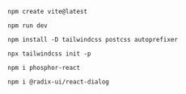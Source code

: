 ```
npm create vite@latest
```

```
npm run dev
```

```
npm install -D tailwindcss postcss autoprefixer
```

```
npx tailwindcss init -p
```

```
npm i phosphor-react
```

```
npm i @radix-ui/react-dialog
```